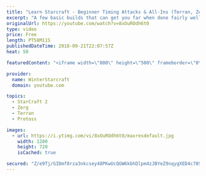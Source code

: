 ```yaml
---
title: "Learn Starcraft - Beginner Timing Attacks & All-Ins (Terran, Zerg & Protoss)"
excerpt: "A few basic builds that can get you far when done fairly well. Also important is how not to overextend and lose everything."
originalUrl: https://youtube.com/watch?v=8xOuROdh6t0
type: video
price: Free
length: PT58M11S
publishedDateTime: 2018-09-21T22:07:57Z
heat: 50

featuredContent: "<iframe width=\"800\" height=\"500\" frameborder=\"0\" src=\"https://www.youtube.com/embed/8xOuROdh6t0\" allow=\"accelerometer; autoplay; encrypted-media; gyroscope; picture-in-picture\" allowfullscreen></iframe>"

provider:
  name: WinterStarcraft
  domain: youtube.com

topics:
  - StarCraft 2
  - Zerg
  - Terran
  - Protoss

images:
  - url: https://i.ytimg.com/vi/8xOuROdh6t0/maxresdefault.jpg
    width: 1280
    height: 720
    isCached: true

secured: "Z/e9Tj/GIDmf8rza3nkcsey48PKwUcQGW6kbhDlpm4zJBYeZ9nqygXED4c70SLgapXz6RAlEkW3acE4lNiLoc+Ny132mc/ueTjKPdf1ZzDv3GcjI27YepJCJgxCSiry4oFPiMSIooFxepjIEMKi9xt49DOpJLzGQS11bE5o7Ddcrm8W34Q8BS03b1KYWfYzzrGLDvIgyHnbwn1zXoR2W7CcnyOcWjOKcyHahIbfpH42L8nc8Y+SJLjsTV2VkmB5lZQnxnjedG/s0WkAMkB9Xl1uImfoo7mqi4m8ccwUJEJ33sdZC6ybuvbtzsnUGY9QXpaM1IJdb2LHLhtubRfXrU5A/pLaNi7zFAa926OF3MA4j2LOswREk1q/IY+TDhS/FQURSBxP5kjPRrwEBKgcb6+Hq3LUSSo5rMzD3hVnX24Y=;mo55c/9pqzbgCFxNOdJMfw=="
---
```


